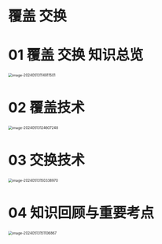 # 覆盖 交换



# 01 覆盖 交换 知识总览

<img src="https://cvp.oss-cn-shanghai.aliyuncs.com/picgo/202405131149600.png" alt="image-20240513114911501" style="zoom: 50%;" />



# 02 覆盖技术

<img src="https://cvp.oss-cn-shanghai.aliyuncs.com/picgo/202405131246497.png" alt="image-20240513124607248" style="zoom:50%;" />



# 03 交换技术

<img src="https://cvp.oss-cn-shanghai.aliyuncs.com/picgo/202405131503389.png" alt="image-20240513150338970" style="zoom:50%;" />



# 04 知识回顾与重要考点

<img src="https://cvp.oss-cn-shanghai.aliyuncs.com/picgo/202405131511995.png" alt="image-20240513151106867" style="zoom:50%;" />
